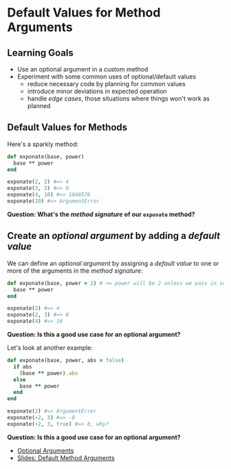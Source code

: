 # Default Values for Method Arguments
## Learning Goals
- Use an optional argument in a custom method
- Experiment with some common uses of optional/default values
  - reduce necessary code by planning for common values
  - introduce minor deviations in expected operation
  - handle _edge cases_, those situations where things won't work as planned

## Default Values for Methods
Here's a sparkly method:

```ruby
def exponate(base, power)
  base ** power
end

exponate(2, 2) #=> 4
exponate(3, 2) #=> 9
exponate(4, 10) #=> 1048576
exponate(10) #=> ArgumentError
```

__Question: What's the _method signature_ of our `exponate` method?__

## Create an _optional argument_ by adding a _default value_
We can define an _optional argument_ by assigning a _default value_ to one or more of the arguments in the _method signature_:

```ruby
def exponate(base, power = 2) # <= power will be 2 unless we pass in something else
  base ** power
end

exponate(2) #=> 4
exponate(2, 3) #=> 8
exponate(4) #=> 16
```

__Question: Is this a good use case for an optional argument?__

Let's look at another example:

```ruby
def exponate(base, power, abs = false)
  if abs
    (base ** power).abs
  else
    base ** power
  end
end

exponate(2) #=> ArgumentError
exponate(-2, 3) #=> -8
exponate(-2, 3, true) #=> 8, why?
```

__Question: Is this a good use case for an optional argument?__

*  [Optional Arguments](source/OptionalArguments.rb)
*  [Slides:  Default Method Arguments](https://docs.google.com/presentation/d/1ifhG3r30N5w8UBc4HKPzvntTlxifnf3T0L-QfEjL6GU/edit#slide=id.p)
